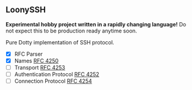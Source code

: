 ## LoonySSH

**Experimental hobby project written in a rapidly changing language!** Do not expect this to be production ready anytime soon.

Pure Dotty implementation of SSH protocol.

- [x] RFC Parser
- [x] Names [RFC 4250](https://tools.ietf.org/html/rfc4250)
- [ ] Transport [RFC 4253](https://tools.ietf.org/html/rfc4253)
- [ ] Authentication Protocol [RFC 4252](https://tools.ietf.org/html/rfc4252)
- [ ] Connection Protocol [RFC 4254](https://tools.ietf.org/html/rfc4254)